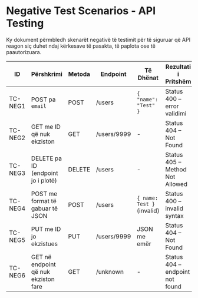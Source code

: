 # Negative Test Scenarios - API Testing

Ky dokument përmbledh skenarët negativë të testimit për të siguruar që API reagon siç duhet ndaj kërkesave të pasakta, të paplota ose të paautorizuara.

| ID      | Përshkrimi                           | Metoda | Endpoint    | Të Dhënat                  | Rezultati i Pritshëm            | Statusi |
| ------- | ------------------------------------ | ------ | ----------- | -------------------------- | ------------------------------- | ------- |
| TC-NEG1 | POST pa `email`                      | POST   | /users      | `{ "name": "Test" }`       | Status 400 – error validimi     | Kaloi   |
| TC-NEG2 | GET me ID që nuk ekziston            | GET    | /users/9999 | -                          | Status 404 – Not Found          | Kaloi   |
| TC-NEG3 | DELETE pa ID (endpoint jo i plotë)   | DELETE | /users      | -                          | Status 405 – Method Not Allowed | Kaloi   |
| TC-NEG4 | POST me format të gabuar të JSON     | POST   | /users      | `{ name: Test }` (invalid) | Status 400 – invalid syntax     | Kaloi   |
| TC-NEG5 | PUT me ID jo ekzistues               | PUT    | /users/9999 | JSON me emër               | Status 404 – Not Found          | Kaloi   |
| TC-NEG6 | GET në endpoint që nuk ekziston fare | GET    | /unknown    | -                          | Status 404 – endpoint not found | Kaloi   |
